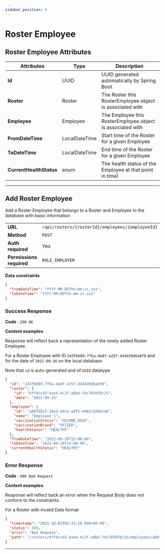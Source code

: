 ```yaml
---
sidebar_position: 6
---
```


#  Roster Employee
## Roster Employee Attributes
| Attributes              | Type          | Description                                                |
| ----------------------- | ------------- | ---------------------------------------------------------- |
| **Id**                  | UUID          | UUID generated automatically by Spring Boot                |
| **Roster**              | Roster        | The Roster this RosterEmployee object is associated with   |
| **Employee**            | Employee      | The Employee this RosterEmployee object is associated with |
| **FromDateTime**        | LocalDateTime | Start time of the Roster for a given Employee              |
| **ToDateTime**          | LocalDateTime | End time of the Roster for a given Employee                |
| **CurrentHealthStatus** | enum          | The health status of the Employee at that point in timeÎ   |


--- 
## Add Roster Employee
Add a Roster Employee that belongs to a Roster and Employee to the database with basic information 

|                          |                                                  |
| ------------------------ | ------------------------------------------------ |
| **URL**                  | `/api/rosters/{rosterId}/employees/{employeeId}` |
| **Method**               | `POST`                                           |
| **Auth required**        | Yes                                              |
| **Permissions required** | `ROLE_EMPLOYER`                                  |

**Data constraints**

```json
{
  "fromDateTime": "YYYY-MM-DDThh:mm:ss.sss",
  "toDateTime": "YYYY-MM-DDThh:mm:ss.sss"
}
```

### Success Response

**Code** : `200 OK`

**Content examples**

Response will reflect back a representation of the newly added Roster Employee.

For a Roster Employee with ID `243fbb89-7fba-4e8f-a25f-44d439d6a0f0` and for the date of `2021-09-16` on the local database.

Note that `id` is auto-generated and of `UUID` datatype


```json
{
  "id": "243fbb89-7fba-4e8f-a25f-44d439d6a0f0",
  "roster": {
    "id": "bff4ccd3-bae4-4c2f-a8bd-fdc703df8c25",
    "date": "2021-09-16"
  },
  "employee": {
    "id": "a88f8825-34e2-44cb-a9f5-4482c82bbc48",
    "name": "Employee 1",
    "vaccinationStatus": "SECOND_DOSE",
    "vaccinationBrand": "PFIZER",
    "healthStatus": "HEALTHY"
  },
  "fromDateTime": "2022-09-16T15:00:00",
  "toDateTime": "2022-09-16T16:00:00",
  "currentHealthStatus": "HEALTHY"
}

```

### Error Response 

**Code** : `400 Bad Request`

**Content examples**

Response will reflect back an error when the Request Body does not conform to the constraints.

For a Roster with invalid Date format

```json
{
  "timestamp": "2021-10-03T04:33:28.940+00:00",
  "status": 400,
  "error": "Bad Request",
  "path": "/rosters/bff4ccd3-bae4-4c2f-a8bd-fdc703df8c25/employees/a88f8825-34e2-44cb-a9f5-4482c82bbc48"
}
```
---
